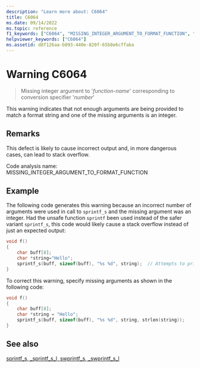 ```yaml
---
description: "Learn more about: C6064"
title: C6064
ms.date: 09/14/2022
ms.topic: reference
f1_keywords: ["C6064", "MISSING_INTEGER_ARGUMENT_TO_FORMAT_FUNCTION", "__WARNING_MISSING_INTEGER_ARGUMENT_TO_FORMAT_FUNCTION"]
helpviewer_keywords: ["C6064"]
ms.assetid: d8f126aa-b093-440e-820f-65b8e6cffaba
---
```

# Warning C6064

> Missing integer argument to '*function-name*' corresponding to conversion specifier '*number*'

This warning indicates that not enough arguments are being provided to match a format string and one of the missing arguments is an integer.

## Remarks

This defect is likely to cause incorrect output and, in more dangerous cases, can lead to stack overflow.

Code analysis name: MISSING_INTEGER_ARGUMENT_TO_FORMAT_FUNCTION

## Example

The following code generates this warning because an incorrect number of arguments were used in call to `sprintf_s` and the missing argument was an integer. Had the unsafe function `sprintf` been used instead of the safer variant `sprintf_s`, this code would likely cause a stack overflow instead of just an expected output:

```cpp
void f()
{
    char buff[8];
    char *string="Hello";
    sprintf_s(buff, sizeof(buff), "%s %d", string);  // Attempts to print "Hello 256" or approximate, which cannot fit in the 8 char buffer
}
```

To correct this warning, specify missing arguments as shown in the following code:

```cpp
void f()
{
    char buff[8];
    char *string = "Hello";
    sprintf_s(buff, sizeof(buff), "%s %d", string, strlen(string));
}
```

## See also

[sprintf_s, _sprintf_s_l, swprintf_s, _swprintf_s_l](/cpp/c-runtime-library/reference/sprintf-s-sprintf-s-l-swprintf-s-swprintf-s-l)
